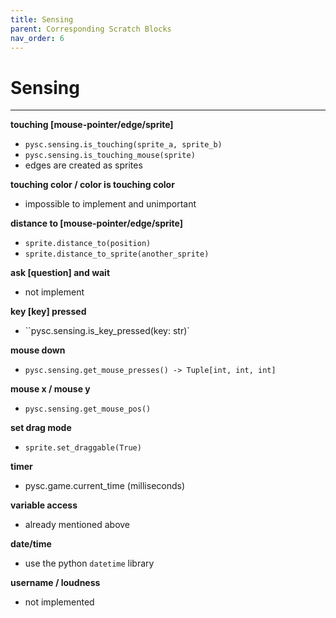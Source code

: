 ```yaml
---
title: Sensing
parent: Corresponding Scratch Blocks
nav_order: 6
---
```


# Sensing
---
**touching [mouse-pointer/edge/sprite]**
- `pysc.sensing.is_touching(sprite_a, sprite_b)`
- `pysc.sensing.is_touching_mouse(sprite)`
- edges are created as sprites

**touching color / color is touching color**
- impossible to implement and unimportant

**distance to [mouse-pointer/edge/sprite]**
- `sprite.distance_to(position)`
- `sprite.distance_to_sprite(another_sprite)`

**ask [question] and wait**
- not implement

**key [key] pressed**
- ``pysc.sensing.is_key_pressed(key: str)`

**mouse down**
- `pysc.sensing.get_mouse_presses() -> Tuple[int, int, int]`

**mouse x / mouse y**
- `pysc.sensing.get_mouse_pos()`

**set drag mode** 
- `sprite.set_draggable(True)`

**timer**
- pysc.game.current_time (milliseconds)

**variable access** 
- already mentioned above

**date/time** 
- use the python `datetime` library

**username / loudness**
- not implemented
